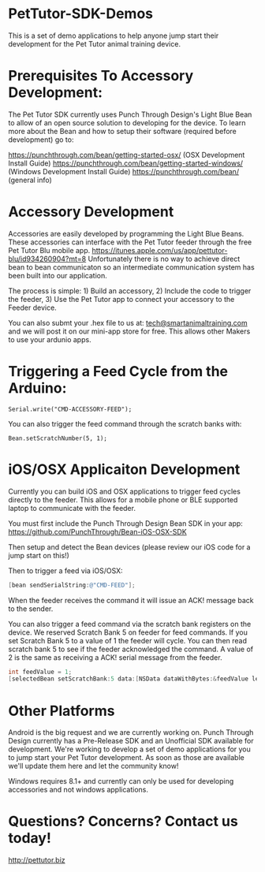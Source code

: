 # PetTutor-SDK-Demos
This is a set of demo applications to help anyone jump start their development for the Pet Tutor animal training device.

# Prerequisites To Accessory Development:
The Pet Tutor SDK currently uses Punch Through Design's Light Blue Bean to allow of an open source solution to developing for the device. To learn more about the Bean and how to setup their software (required before development) go to:

https://punchthrough.com/bean/getting-started-osx/ (OSX Development Install Guide)
https://punchthrough.com/bean/getting-started-windows/ (Windows Development Install Guide)
https://punchthrough.com/bean/ (general info)

# Accessory Development
Accessories are easily developed by programming the Light Blue Beans. These accessories can interface with the Pet Tutor feeder through the free Pet Tutor Blu mobile app. https://itunes.apple.com/us/app/pettutor-blu/id934260904?mt=8 Unfortunately there is no way to achieve direct bean to bean communicaton so an intermediate communication system has been built into our application.

The process is simple: 1) Build an accessory, 2) Include the code to trigger the feeder, 3) Use the Pet Tutor app to connect your accessory to the Feeder device. 

You can also submt your .hex file to us at: tech@smartanimaltraining.com and we will post it on our mini-app store for free. This allows other Makers to use your ardunio apps.

# Triggering a Feed Cycle from the Arduino:

```arduino
Serial.write("CMD-ACCESSORY-FEED");
```

You can also trigger the feed command through the scratch banks with:

```arduino
Bean.setScratchNumber(5, 1);
```

# iOS/OSX Applicaiton Development
Currently you can build iOS and OSX applications to trigger feed cycles directly to the feeder. This allows for a mobile phone or BLE supported laptop to communicate with the feeder. 

You must first include the Punch Through Design Bean SDK in your app:
https://github.com/PunchThrough/Bean-iOS-OSX-SDK

Then setup and detect the Bean devices (please review our iOS code for a jump start on this!)

Then to trigger a feed via iOS/OSX:
```objective-c
[bean sendSerialString:@"CMD-FEED"];
```
When the feeder receives the command it will issue an ACK! message back to the sender.


You can also trigger a feed command via the scratch bank registers on the device. We reserved Scratch Bank 5 on feeder for feed commands. If you set Scratch Bank 5 to a value of 1 the feeder will cycle. You can then read scratch bank 5 to see if the feeder acknowledged the command. A value of 2 is the same as receiving a ACK! serial message from the feeder.

```objective-c
int feedValue = 1;
[selectedBean setScratchBank:5 data:[NSData dataWithBytes:&feedValue length:sizeof(feedValue)]];
```

# Other Platforms
Android is the big request and we are currently working on. Punch Through Design currently has a Pre-Release SDK and an Unofficial SDK available for development. We're working to develop a set of demo applications for you to jump start your Pet Tutor development. As soon as those are available we'll update them here and let the community know!

Windows requires 8.1+ and currently can only be used for developing accessories and not windows applications.

# Questions? Concerns? Contact us today!

http://pettutor.biz




